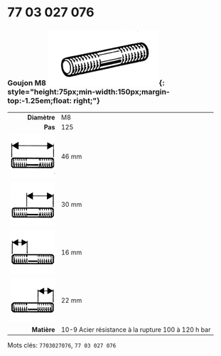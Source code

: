 # 77 03 027 076

### Goujon M8 ![](../assets/images/parts/stud.png){: style="height:75px;min-width:150px;margin-top:-1.25em;float: right;"}

|   |   |
|---:|---|
**Diamètre** | M8
**Pas** | 125
![](../assets/images/stud_total.png) | 46 mm
![](../assets/images/stud_total_right.png) | 30 mm
![](../assets/images/stud_left.png) | 16 mm
![](../assets/images/stud_right.png) | 22 mm
**Matière** | 10-9 Acier résistance à la rupture 100 à 120 h bar

Mots clés: `7703027076`, `77 03 027 076`
